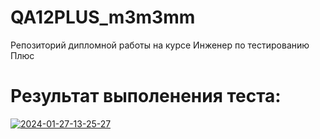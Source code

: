 # QA12PLUS_m3m3mm
Репозиторий дипломной работы на курсе Инженер по тестированию Плюс

# Результат выполенения теста: 
<a href="https://ibb.co/512qX5R"><img src="https://i.ibb.co/gr6sbDR/2024-01-27-13-25-27.png" alt="2024-01-27-13-25-27" border="0"></a>
